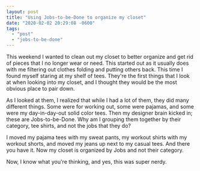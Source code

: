 ```yaml
---
layout: post
title: "Using Jobs-to-be-Done to organize my closet"
date: "2020-02-02 20:29:08 -0600"
tags:
  - "post"
  - "jobs-to-be-done"
---
```


This weekend I wanted to clean out my closet to better organize and get rid of pieces that I no longer wear or need. This started out as it usually does with me filtering out clothes folding and putting others back. This time I found myself staring at my shelf of tees. They're the first things that I look at when looking into my closet, and I thought they would be the most obvious place to pair down.

As I looked at them, I realized that while I had a lot of them, they did many different things. Some were for working out, some were pajamas, and some were my day-in-day-out solid color tees. Then my designer brain kicked in; these are Jobs-to-be-Done. Why am I grouping them together by their category, tee shirts, and not the jobs that they do?

I moved my pajama tees with my sweat pants, my workout shirts with my workout shorts, and moved my jeans up next to my casual tees. And there you have it. Now my closet is organized by Jobs and not their category.

Now, I know what you're thinking, and yes, this was super nerdy.

